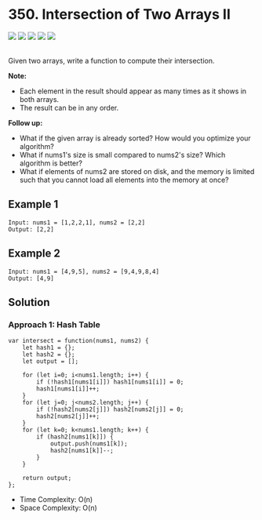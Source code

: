 
# 350. Intersection of Two Arrays II

<div style={{ display: "flex", flex-direction: "column" }}>
  <img src="https://img.shields.io/badge/Level-Easy-brightgreen" />
  <img src="https://img.shields.io/badge/Hash Table-grey" />
  <img src="https://img.shields.io/badge/Two Pointers-grey" />
  <img src="https://img.shields.io/badge/Binary Search-grey" />
  <img src="https://img.shields.io/badge/Sort-grey" />
</div>

<br /> Given two arrays, write a function to compute their intersection.

<strong>Note:</strong>

- Each element in the result should appear as many times as it shows in both arrays.
- The result can be in any order.

<strong>Follow up:</strong>

- What if the given array is already sorted? How would you optimize your algorithm?
- What if nums1's size is small compared to nums2's size? Which algorithm is better?
- What if elements of nums2 are stored on disk, and the memory is limited such that you cannot load all elements into the memory at once?

## Example 1

```
Input: nums1 = [1,2,2,1], nums2 = [2,2]
Output: [2,2]
```

## Example 2

```
Input: nums1 = [4,9,5], nums2 = [9,4,9,8,4]
Output: [4,9]
```

## Solution
### Approach 1: Hash Table
```
var intersect = function(nums1, nums2) {
    let hash1 = {};
    let hash2 = {};
    let output = [];
    
    for (let i=0; i<nums1.length; i++) {
        if (!hash1[nums1[i]]) hash1[nums1[i]] = 0;
        hash1[nums1[i]]++;
    }
    for (let j=0; j<nums2.length; j++) {
        if (!hash2[nums2[j]]) hash2[nums2[j]] = 0;
        hash2[nums2[j]]++;
    }
    for (let k=0; k<nums1.length; k++) {
        if (hash2[nums1[k]]) {
            output.push(nums1[k]);     
            hash2[nums1[k]]--;
        }
    }
    
    return output;
};
```
- Time Complexity: O(n)
- Space Complexity: O(n)
